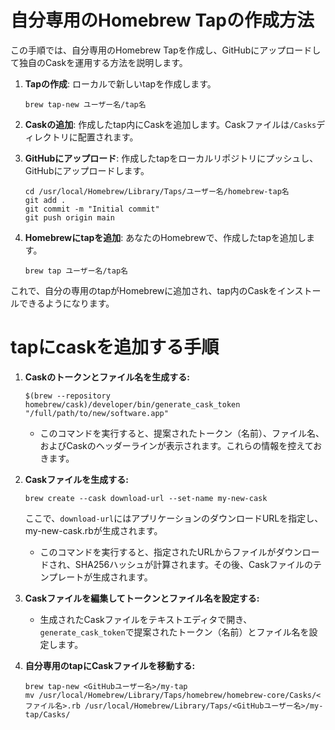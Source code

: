 # 自分専用のHomebrew Tapの作成方法

この手順では、自分専用のHomebrew Tapを作成し、GitHubにアップロードして独自のCaskを運用する方法を説明します。

1. **Tapの作成**:
   ローカルで新しいtapを作成します。
   ```
   brew tap-new ユーザー名/tap名
   ```

2. **Caskの追加**:
   作成したtap内にCaskを追加します。Caskファイルは`/Casks`ディレクトリに配置されます。

3. **GitHubにアップロード**:
   作成したtapをローカルリポジトリにプッシュし、GitHubにアップロードします。
   ```
   cd /usr/local/Homebrew/Library/Taps/ユーザー名/homebrew-tap名
   git add .
   git commit -m "Initial commit"
   git push origin main
   ```

4. **Homebrewにtapを追加**:
   あなたのHomebrewで、作成したtapを追加します。
   ```
   brew tap ユーザー名/tap名
   ```

これで、自分の専用のtapがHomebrewに追加され、tap内のCaskをインストールできるようになります。

# tapにcaskを追加する手順

1. **Caskのトークンとファイル名を生成する:**
   ```
   $(brew --repository homebrew/cask)/developer/bin/generate_cask_token "/full/path/to/new/software.app"
   ```

   - このコマンドを実行すると、提案されたトークン（名前）、ファイル名、およびCaskのヘッダーラインが表示されます。これらの情報を控えておきます。

2. **Caskファイルを生成する:**
   ```
   brew create --cask download-url --set-name my-new-cask
   ```
   ここで、`download-url`にはアプリケーションのダウンロードURLを指定し、my-new-cask.rbが生成されます。

   - このコマンドを実行すると、指定されたURLからファイルがダウンロードされ、SHA256ハッシュが計算されます。その後、Caskファイルのテンプレートが生成されます。

3. **Caskファイルを編集してトークンとファイル名を設定する:**
   - 生成されたCaskファイルをテキストエディタで開き、`generate_cask_token`で提案されたトークン（名前）とファイル名を設定します。

4. **自分専用のtapにCaskファイルを移動する:**
   ```
   brew tap-new <GitHubユーザー名>/my-tap
   mv /usr/local/Homebrew/Library/Taps/homebrew/homebrew-core/Casks/<ファイル名>.rb /usr/local/Homebrew/Library/Taps/<GitHubユーザー名>/my-tap/Casks/
   ```
